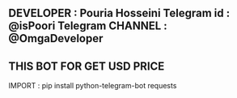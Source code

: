DEVELOPER : Pouria Hosseini
Telegram id : @isPoori
Telegram CHANNEL : @OmgaDeveloper
----
THIS BOT FOR GET USD PRICE
----
IMPORT :
pip install python-telegram-bot requests
